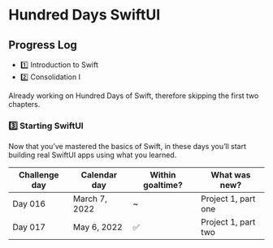 # Hundred Days SwiftUI

## Progress Log

* :one: Introduction to Swift
* :two: Consolidation I

Already working on Hundred Days of Swift, therefore skipping the first two chapters.

### :three: Starting SwiftUI

Now that you’ve mastered the basics of Swift, in these days you’ll start building real SwiftUI apps using what you learned.

| Challenge day | Calendar day | Within goaltime?| What was new? |
|---|---|---|---|
| Day 016 | March 7, 2022 | ~ | Project 1, part one |
| Day 017 | May 6, 2022 | :white_check_mark: | Project 1, part two |